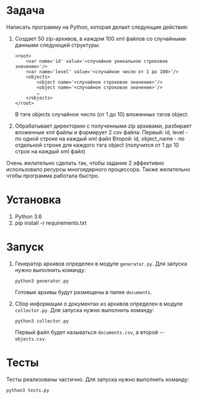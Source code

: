 # Задача

Написать программу на Python, которая делает следующие действия:

1. Создает 50 zip-архивов, в каждом 100 xml файлов со случайными данными следующей структуры:
	```
	<root>
		<var name='id' value='<случайное уникальное строковое значение>'/>
		<var name='level' value='<случайное число от 1 до 100>'/>
		<objects>
			<object name='<случайное строковое значение>'/>
			<object name='<случайное строковое значение>'/>
			…
		</objects>
	</root>
	```
    В тэге objects случайное число (от 1 до 10) вложенных тэгов object.

2. Обрабатывает директорию с полученными zip архивами, разбирает вложенные xml файлы и формирует 2 csv файла:
Первый: id, level - по одной строке на каждый xml файл
Второй: id, object_name - по отдельной строке для каждого тэга object (получится от 1 до 10 строк на каждый xml файл)

Очень желательно сделать так, чтобы задание 2 эффективно использовало ресурсы многоядерного процессора.
Также желательно чтобы программа работала быстро.


# Установка

1. Python 3.6
2. pip install -r requirements.txt


# Запуск

1. Генератор архивов определен в модуле `generator.py`. Для запуска нужно выполнить команду:
    
    ``` python3 generator.py ```
    
    Готовые архивы будут размещены в папке `documents`.

2. Сбор информации о документах из архивов определен в модуле `collector.py`. Для запуска нужно выполнить команду:
    
    ``` python3 collector.py ```
    
    Первый файл будет называться `documents.csv`, а второй -- `objects.csv`.


# Тесты

Тесты реализованы частично. Для запуска нужно выполнить команду:

``` python3 tests.py ```

